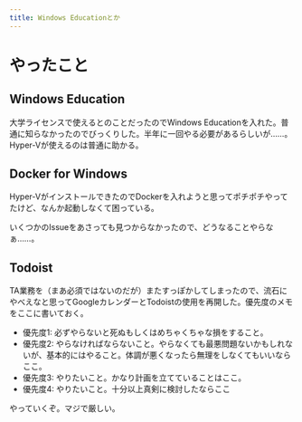 ```yaml
---
title: Windows Educationとか
---
```


# やったこと

## Windows Education

大学ライセンスで使えるとのことだったのでWindows Educationを入れた。普通に知らなかったのでびっくりした。半年に一回やる必要があるらしいが……。Hyper-Vが使えるのは普通に助かる。

## Docker for Windows

Hyper-VがインストールできたのでDockerを入れようと思ってポチポチやってたけど、なんか起動しなくて困っている。

いくつかのIssueをあさっても見つからなかったので、どうなることやらなぁ……。

## Todoist

TA業務を（まあ必須ではないのだが）またすっぽかしてしまったので、流石にやべえなと思ってGoogleカレンダーとTodoistの使用を再開した。優先度のメモをここに書いておく。

* 優先度1: 必ずやらないと死ぬもしくはめちゃくちゃな損をすること。
* 優先度2: やらなければならないこと。やらなくても最悪問題ないかもしれないが、基本的にはやること。体調が悪くなったら無理をしなくてもいいならここ。
* 優先度3: やりたいこと。かなり計画を立てていることはここ。
* 優先度4: やりたいこと。十分以上真剣に検討したならここ

やっていくぞ。マジで厳しい。